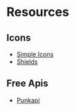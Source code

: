 # Resources

## Icons

- [Simple Icons](https://simpleicons.org/)
- [Shields](https://shields.io/)


## Free Apis

- [Punkapi](https://punkapi.com/documentation/v2)
